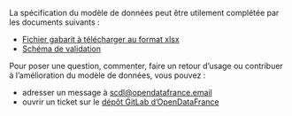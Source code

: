 <MenuSchema />

La spécification du modèle de données peut être utilement complétée par les documents suivants :

* [Fichier gabarit à télécharger au format xlsx](https://scdl.opendatafrance.net/docs/templates/scdl-equipements.xlsx)
* [Schéma de validation](https://git.opendatafrance.net/scdl/equipements/blob/master/schema.json)

Pour poser une question, commenter, faire un retour d’usage ou contribuer à l’amélioration du modèle de données, vous pouvez :

* adresser un message à [scdl@opendatafrance.email](mailto:scdl@opendatafrance.email?subject=Equipements%20collectifs%20publics)
* ouvrir un ticket sur le [dépôt GitLab d’OpenDataFrance](https://git.opendatafrance.net/scdl/equipements/issues/new)